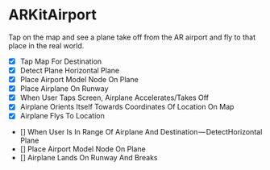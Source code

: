 # ARKitAirport

Tap on the map and see a plane take off from the AR airport and fly to that place in the real world. 


- [x] Tap Map For Destination
- [x] Detect Plane Horizontal Plane
- [x] Place Airport Model Node On Plane 
- [x] Place Airplane On Runway
- [x] When User Taps Screen, Airplane Accelerates/Takes Off
- [x] Airplane Orients Itself Towards Coordinates Of Location On Map 
- [x] Airplane Flys To Location
- [] When User Is In Range Of Airplane And Destination — DetectHorizontal Plane
- [] Place Airport Model Node On Plane
- [] Airplane Lands On Runway And Breaks





